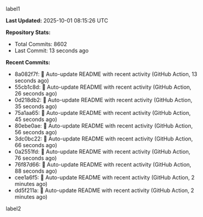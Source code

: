 
label1 
<!-- ACTIVITY_START -->
**Last Updated:** 2025-10-01 08:15:26 UTC

**Repository Stats:**
- Total Commits: 8602
- Last Commit: 13 seconds ago

**Recent Commits:**
- 8a082f7f: 🤖 Auto-update README with recent activity (GitHub Action, 13 seconds ago)
- 55cb1c8d: 🤖 Auto-update README with recent activity (GitHub Action, 26 seconds ago)
- 0d218db2: 🤖 Auto-update README with recent activity (GitHub Action, 35 seconds ago)
- 75a1aa65: 🤖 Auto-update README with recent activity (GitHub Action, 45 seconds ago)
- 80ebe0ae: 🤖 Auto-update README with recent activity (GitHub Action, 56 seconds ago)
- 3dc0bc22: 🤖 Auto-update README with recent activity (GitHub Action, 66 seconds ago)
- 0a2551fd: 🤖 Auto-update README with recent activity (GitHub Action, 76 seconds ago)
- 76f87d66: 🤖 Auto-update README with recent activity (GitHub Action, 88 seconds ago)
- cee1a6f5: 🤖 Auto-update README with recent activity (GitHub Action, 2 minutes ago)
- dd5f211a: 🤖 Auto-update README with recent activity (GitHub Action, 2 minutes ago)
<!-- ACTIVITY_END -->

label2
